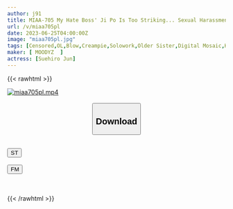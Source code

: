 ```yaml
---
author: j91
title: MIAA-705 My Hate Boss' Ji Po Is Too Striking... Sexual Harassment SEX Makes Me Squid To Death After That, Afterwards, I'm Engaging Refilling Creampie Sex Jun Suehiro
url: /v/miaa705pl
date: 2023-06-25T04:00:00Z
image: "miaa705pl.jpg"
tags: [Censored,OL,Blow,Creampie,Solowork,Older Sister,Digital Mosaic,Huge Butt	 ]
maker: [ MOODYZ  ]
actress: [Suehiro Jun]
---
```



{{< rawhtml >}}

<div class="video" data-videoid="9bMWZ2WgqGiaWOl">
    <a href="javascript:;">
        <img src="/v/miaa705pl/miaa705pl.jpg" width="WIDTH" height="HEIGHT" alt="miaa705pl.mp4" loading="lazy">
    </a>
</div>

<script type="text/javascript" src="https://j91.asia/asset/on-demand-st.js"></script>

<br>
  <link rel="stylesheet" href="https://j91.asia/asset/bs5.css">
  
  <center>
  <button class="btn btn-primary" type="button" data-bs-toggle="collapse" data-bs-target=".multi-collapse" aria-expanded="false" aria-controls="multiCollapseExample1 multiCollapseExample2"><h2>Download</h2></button></center>
</p>
<div class="row">
  <div class="col">
    <div class="collapse multi-collapse" id="multiCollapseExample1">
      <div class="card card-body">
	      	      <br>
<div class="buttons">  
<a href="https://streamtape.to/v/9bMWZ2WgqGiaWOl" target="_blank"><button class="btn-hover color-3"><i class="fa fa-download"></i> ST</button></a></div>
    </div>
  </div>
</div>
  <div class="col">
    <div class="collapse multi-collapse" id="multiCollapseExample2">
      <div class="card card-body">
	      <br>
<div class="buttons">
    <a href="https://filemoon.sx/d/193wipjz1c4m" target="_blank"><button class="btn-hover color-8"><i class="fa fa-download"></i> FM</button></a></div>
<br><br>
      </div>
    </div>
  </div>
</div>

{{< /rawhtml >}}